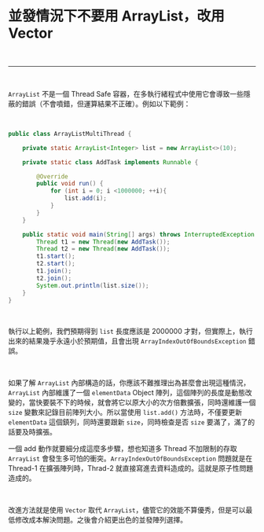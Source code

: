 # 並發情況下不要用 ArrayList，改用 Vector

<br>

---

<br>

`ArrayList` 不是一個 Thread Safe 容器，在多執行緒程式中使用它會導致一些隱蔽的錯誤（不會噴錯，但運算結果不正確）。例如以下範例：

<br>

```java
public class ArrayListMultiThread {

    private static ArrayList<Integer> list = new ArrayList<>(10);

    private static class AddTask implements Runnable {

        @Override
        public void run() {
            for (int i = 0; i <1000000; ++i){
                list.add(i);
            }
        }
    }

    public static void main(String[] args) throws InterruptedException {
        Thread t1 = new Thread(new AddTask());
        Thread t2 = new Thread(new AddTask());
        t1.start();
        t2.start();
        t1.join();
        t2.join();
        System.out.println(list.size());
    }
}
```

<br>

執行以上範例，我們預期得到 `list` 長度應該是 2000000 才對，但實際上，執行出來的結果幾乎永遠小於預期值，且會出現 `ArrayIndexOutOfBoundsException` 錯誤。

<br>

如果了解 `ArrayList` 內部構造的話，你應該不難推理出為甚麼會出現這種情況，`ArrayList` 內部維護了一個 `elementData` Object 陣列，這個陣列的長度是動態改變的，當快要裝不下的時候，就會將它以原大小的次方倍數擴張，同時還維護一個 `size` 變數來記錄目前陣列大小。所以當使用 `list.add()` 方法時，不僅要更新 `elementData` 這個鎮列，同時還要跟新 `size`，同時檢查是否 `size` 要滿了，滿了的話要及時擴張。

一個 add 動作就要細分成這麼多步驟，想也知道多 Thread 不加限制的存取 `ArrayList` 會發生多可怕的衝突。`ArrayIndexOutOfBoundsException` 問題就是在 Thread-1 在擴張陣列時，Thrad-2 就直接寫進去資料造成的。這就是原子性問題造成的。

<br>

改進方法就是使用 `Vector` 取代 `ArrayList`，儘管它的效能不算優秀，但是可以最低修改成本解決問題。之後會介紹更出色的並發陣列選擇。